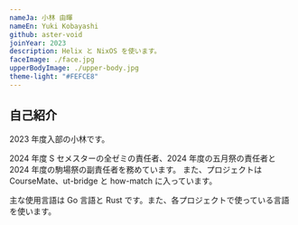 ```yaml
---
nameJa: 小林 由暉
nameEn: Yuki Kobayashi
github: aster-void
joinYear: 2023
description: Helix と NixOS を使います。
faceImage: ./face.jpg
upperBodyImage: ./upper-body.jpg
theme-light: "#FEFCE8"
---
```


## 自己紹介

2023 年度入部の小林です。

2024 年度 S セメスターの全ゼミの責任者、2024 年度の五月祭の責任者と2024 年度の駒場祭の副責任者を務めています。
また、プロジェクトは CourseMate、ut-bridge と how-match に入っています。

主な使用言語は Go 言語と Rust です。また、各プロジェクトで使っている言語を使います。
